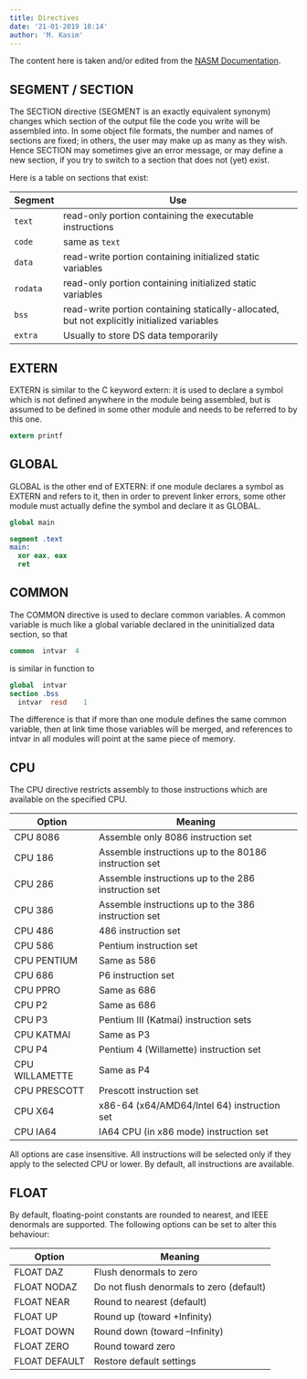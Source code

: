 ```yaml
---
title: Directives
date: '21-01-2019 18:14'
author: 'M. Kasim'
---
```


The content here is taken and/or edited from the [NASM Documentation](https://www.nasm.us/doc/).

## SEGMENT / SECTION
The SECTION directive (SEGMENT is an exactly equivalent synonym) changes which section of the output file the code you write will be assembled into. In some object file formats, the number and names of sections are fixed; in others, the user may make up as many as they wish. Hence SECTION may sometimes give an error message, or may define a new section, if you try to switch to a section that does not (yet) exist.

Here is a table on sections that exist:

| Segment | Use |
|---|-----|
|`text`| read-only portion containing the executable instructions |
|`code`| same as `text` |
|`data`| read-write portion containing initialized static variables |
|`rodata`| read-only portion containing initialized static variables |
|`bss`| read-write portion containing statically-allocated, but not explicitly initialized variables |
|`extra`| Usually to store DS data temporarily |


## EXTERN
EXTERN is similar to the C keyword extern: it is used to declare a symbol which is not defined anywhere in the module being assembled, but is assumed to be defined in some other module and needs to be referred to by this one.

```NASM
extern printf
```

## GLOBAL
GLOBAL is the other end of EXTERN: if one module declares a symbol as EXTERN and refers to it, then in order to prevent linker errors, some other module must actually define the symbol and declare it as GLOBAL.

```NASM
global main

segment .text
main:
  xor eax, eax
  ret
```

## COMMON
The COMMON directive is used to declare common variables. A common variable is much like a global variable declared in the uninitialized data section, so that
```NASM
common  intvar  4
```
is similar in function to
```NASM
global  intvar 
section .bss 
  intvar  resd    1
```
The difference is that if more than one module defines the same common variable, then at link time those variables will be merged, and references to intvar in all modules will point at the same piece of memory.


## CPU
The CPU directive restricts assembly to those instructions which are available on the specified CPU.

|Option| Meaning|
|---------|-------------|
|CPU 8086| Assemble only 8086 instruction set|
|CPU 186| Assemble instructions up to the 80186 instruction set|
|CPU 286| Assemble instructions up to the 286 instruction set|
|CPU 386| Assemble instructions up to the 386 instruction set|
|CPU 486| 486 instruction set|
|CPU 586| Pentium instruction set|
|CPU PENTIUM| Same as 586|
|CPU 686| P6 instruction set|
|CPU PPRO| Same as 686|
|CPU P2| Same as 686|
|CPU P3| Pentium III (Katmai) instruction sets|
|CPU KATMAI| Same as P3|
|CPU P4| Pentium 4 (Willamette) instruction set|
|CPU WILLAMETTE| Same as P4|
|CPU PRESCOTT| Prescott instruction set|
|CPU X64| x86-64 (x64/AMD64/Intel 64) instruction set|
|CPU IA64| IA64 CPU (in x86 mode) instruction set|

All options are case insensitive. All instructions will be selected only if they apply to the selected CPU or lower. By default, all instructions are available.

## FLOAT
By default, floating-point constants are rounded to nearest, and IEEE denormals are supported. The following options can be set to alter this behaviour:

|Option|Meaning|
|---------|------------|
|FLOAT DAZ| Flush denormals to zero|
|FLOAT NODAZ| Do not flush denormals to zero (default)|
|FLOAT NEAR| Round to nearest (default)|
|FLOAT UP| Round up (toward +Infinity)|
|FLOAT DOWN| Round down (toward –Infinity)|
|FLOAT ZERO| Round toward zero|
|FLOAT DEFAULT| Restore default settings|

